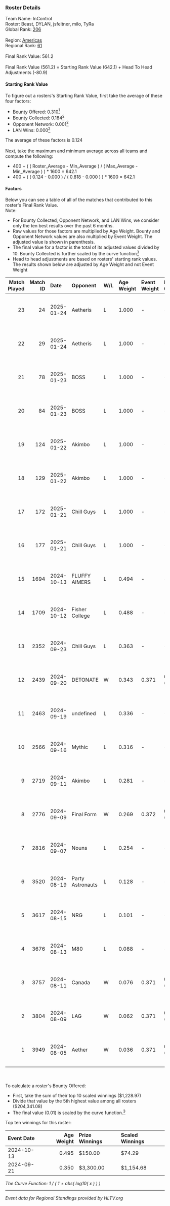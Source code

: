 ### Roster Details<br />
Team Name: InControl<br />
Roster: Beast, DYLAN, jsfeltner, milo, TyRa<br />
Global Rank: [206](../../standings_global_2025_01_27.md)<br />
<br />
Region: [Americas]( ../../standings_americas_2025_01_27.md)<br />
Regional Rank: [61]( ../../standings_americas_2025_01_27.md)<br />
<br />
Final Rank Value:  561.2<br />
<br />
Final Rank Value (561.2) = Starting Rank Value (642.1) + Head To Head Adjustments (-80.9)<br />

#### Starting Rank Value<br />
To figure out a rosters's Starting Rank Value, first take the average of these four factors:<br />
- Bounty Offered: 0.310[<sup>1</sup>](#table2)
- Bounty Collected: 0.184[<sup>2</sup>](#table1)
- Opponent Network: 0.001[<sup>2</sup>](#table1)
- LAN Wins: 0.000[<sup>2</sup>](#table1)

The average of these factors is 0.124<br />
<br />
Next, take the maximum and minimum average across all teams and compute the following:<br />
- 400 + ( ( Roster_Average - Min_Average ) / ( Max_Average - Min_Average ) ) * 1600 = 642.1
- 400 + ( ( 0.124 - 0.000 ) / ( 0.818 - 0.000 ) ) * 1600 = 642.1


#### Factors<br />
Below you can see a table of all of the matches that contributed to this roster's Final Rank Value.<br />
Note:<br />

- For Bounty Collected, Opponent Network, and LAN Wins, we consider only the ten best results over the past 6 months.
- Raw values for those factors are multiplied by Age Weight. Bounty and Opponent Network values are also multiplied by Event Weight. The adjusted value is shown in parenthesis.
- The final value for a factor is the total of its adjusted values divided by 10. Bounty Collected is further scaled by the curve function[<sup>3</sup>](#curveFunction)
- Head to head adjustments are based on rosters' starting rank values. The results shown below are adjusted by Age Weight and not Event Weight
<span id="table1"></span><br />


| Match Played | Match ID | Date       | Opponent         | W/L | Age Weight | Event Weight | Bounty Collected | Opponent Network | LAN Wins  | H2H Adj. | Roster                                |
| -: | -: | :- | :- | :- | :- | :- | :- | :- | :- | -: | :- |
|           23 |       24 | 2025-01-24 | Aetheris         | L   | 1.000      | -            | -                | -                | -         |    -7.22 | Beast, DYLAN, jsfeltner, milo, TyRa   |
|           22 |       29 | 2025-01-24 | Aetheris         | L   | 1.000      | -            | -                | -                | -         |    -7.70 | Beast, DYLAN, jsfeltner, milo, TyRa   |
|           21 |       78 | 2025-01-23 | BOSS             | L   | 1.000      | -            | -                | -                | -         |    -1.92 | Beast, DYLAN, jsfeltner, milo, TyRa   |
|           20 |       84 | 2025-01-23 | BOSS             | L   | 1.000      | -            | -                | -                | -         |    -1.96 | Beast, DYLAN, jsfeltner, milo, TyRa   |
|           19 |      124 | 2025-01-22 | Akimbo           | L   | 1.000      | -            | -                | -                | -         |    -9.97 | den1ed, DYLAN, jsfeltner, milo, TyRa  |
|           18 |      129 | 2025-01-22 | Akimbo           | L   | 1.000      | -            | -                | -                | -         |   -10.78 | den1ed, DYLAN, jsfeltner, milo, TyRa  |
|           17 |      172 | 2025-01-21 | Chill Guys       | L   | 1.000      | -            | -                | -                | -         |   -10.71 | den1ed, DYLAN, jsfeltner, milo, TyRa  |
|           16 |      177 | 2025-01-21 | Chill Guys       | L   | 1.000      | -            | -                | -                | -         |   -11.61 | den1ed, DYLAN, jsfeltner, milo, TyRa  |
|           15 |     1694 | 2024-10-13 | FLUFFY AIMERS    | L   | 0.494      | -            | -                | -                | -         |    -2.59 | Andrew, DYLAN, jsfeltner, mason, TyRa |
|           14 |     1709 | 2024-10-12 | Fisher College   | L   | 0.488      | -            | -                | -                | -         |    -3.40 | Andrew, DYLAN, jsfeltner, mason, TyRa |
|           13 |     2352 | 2024-09-23 | Chill Guys       | L   | 0.363      | -            | -                | -                | -         |    -4.88 | DYLAN, FIEND, jsfeltner, mason, TyRa  |
|           12 |     2439 | 2024-09-20 | DETONATE         | W   | 0.343      | 0.371        | 0.000 (0.000)    | 0.024 (0.003)    | 0 (0.000) |     3.21 | DYLAN, FIEND, jsfeltner, mason, TyRa  |
|           11 |     2463 | 2024-09-19 | undefined        | L   | 0.336      | -            | -                | -                | -         |    -4.55 | DYLAN, FIEND, jsfeltner, mason, TyRa  |
|           10 |     2566 | 2024-09-16 | Mythic           | L   | 0.316      | -            | -                | -                | -         |    -6.49 | DYLAN, FIEND, jsfeltner, mason, TyRa  |
|            9 |     2719 | 2024-09-11 | Akimbo           | L   | 0.281      | -            | -                | -                | -         |    -3.59 | DYLAN, FIEND, jsfeltner, mason, TyRa  |
|            8 |     2776 | 2024-09-09 | Final Form       | W   | 0.269      | 0.372        | 0.003 (0.000)    | 0.038 (0.004)    | 0 (0.000) |     3.87 | DYLAN, FIEND, jsfeltner, mason, TyRa  |
|            7 |     2816 | 2024-09-07 | Nouns            | L   | 0.254      | -            | -                | -                | -         |    -0.59 | Beast, jsfeltner, mason, Pugg, TyRa   |
|            6 |     3520 | 2024-08-19 | Party Astronauts | L   | 0.128      | -            | -                | -                | -         |    -1.75 | DYLAN, FIEND, jsfeltner, mason, TyRa  |
|            5 |     3617 | 2024-08-15 | NRG              | L   | 0.101      | -            | -                | -                | -         |    -0.13 | DYLAN, FIEND, jsfeltner, mason, TyRa  |
|            4 |     3676 | 2024-08-13 | M80              | L   | 0.088      | -            | -                | -                | -         |    -0.16 | DYLAN, FIEND, jsfeltner, mason, TyRa  |
|            3 |     3757 | 2024-08-11 | Canada           | W   | 0.076      | 0.371        | 0.002 (0.000)    | 0.059 (0.002)    | 0 (0.000) |     0.98 | DYLAN, FIEND, jsfeltner, mason, TyRa  |
|            2 |     3804 | 2024-08-09 | LAG              | W   | 0.062      | 0.371        | 0.002 (0.000)    | 0.022 (0.001)    | 0 (0.000) |     0.68 | DYLAN, FIEND, jsfeltner, mason, TyRa  |
|            1 |     3949 | 2024-08-05 | Aether           | W   | 0.036      | 0.371        | 0.000 (0.000)    | 0.060 (0.001)    | 0 (0.000) |     0.34 | DYLAN, FIEND, jsfeltner, mason, TyRa  |

<br />
<span id="table2"></span><br />
To calculate a roster's Bounty Offered:<br />

- First, take the sum of their top 10 scaled winnings ($1,228.97)
- Divide that value by the 5th highest value among all rosters ($204,341.08)
- The final value (0.01) is scaled by the curve function.[<sup>3</sup>](#curveFunction)

Top ten winnings for this roster:<br />

| Event Date | Age Weight | Prize Winnings | Scaled Winnings |
| :- | -: | :- | :- |
| 2024-10-13 |      0.495 | $150.00        | $74.29          |
| 2024-09-21 |      0.350 | $3,300.00      | $1,154.68       |


<span id="curveFunction"></span>_The Curve Function: 1 / ( 1 + abs( log10( x ) ) )_<br />

---
_Event data for Regional Standings provided by HLTV.org_<br />
